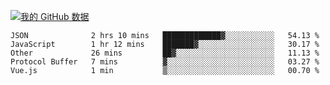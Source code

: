 [![我的 GitHub 数据](https://github-readme-stats.vercel.app/api?username=unbrain&?theme=dark)]()

<!--START_SECTION:waka-->
```text
JSON              2 hrs 10 mins   █████████████▓░░░░░░░░░░░   54.13 % 
JavaScript        1 hr 12 mins    ███████▓░░░░░░░░░░░░░░░░░   30.17 % 
Other             26 mins         ██▓░░░░░░░░░░░░░░░░░░░░░░   11.13 % 
Protocol Buffer   7 mins          ▓░░░░░░░░░░░░░░░░░░░░░░░░   03.27 % 
Vue.js            1 min           ▒░░░░░░░░░░░░░░░░░░░░░░░░   00.70 % 
```
<!--END_SECTION:waka-->
